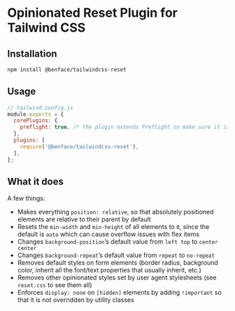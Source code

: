 # Opinionated Reset Plugin for Tailwind CSS

## Installation

```bash
npm install @benface/tailwindcss-reset
```

## Usage

```js
// tailwind.config.js
module.exports = {
  corePlugins: {
    preflight: true, /* the plugin extends Preflight so make sure it is not disabled */
  },
  plugins: [
    require('@benface/tailwindcss-reset'),
  ],
};
```

## What it does

A few things:

- Makes everything `position: relative`, so that absolutely positioned elements are relative to their parent by default
- Resets the `min-width` and `min-height` of all elements to `0`, since the default is `auto` which can cause overflow issues with flex items
- Changes `background-position`’s default value from `left top` to `center center`
- Changes `background-repeat`’s default value from `repeat` to `no-repeat`
- Removes default styles on form elements (border radius, background color, inherit all the font/text properties that usually inherit, etc.)
- Removes other opinionated styles set by user agent stylesheets (see `reset.css` to see them all)
- Enforces `display: none` on `[hidden]` elements by adding `!important` so that it is not overridden by utility classes
